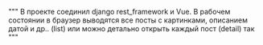 """
В проекте соединил django rest_framework и Vue.
В рабочем состоянии в браузер выводятся 
все посты с картинками, описанием датой и др.. (list)
или можно детально открыть каждый пост (detail)
так
"""